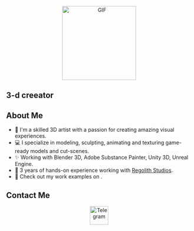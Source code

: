 <div id="header" align="center">
  <img src="https://media.giphy.com/media/xT0GqjBCkO9BEiSEOk/giphy.gif" width="200" alt="GIF">
</div>

## 3-d creeator

## About Me

- 🌟 I'm a skilled 3D artist with a passion for creating amazing visual experiences.
- 💻 I specialize in modeling, sculpting, animating and texturing game-ready models and сut-scenes.
- ✨ Working with Blender 3D, Adobe Substance Painter, Unity 3D, Unreal Engine.
- 🌟 3 years of hands-on experience working with <a href="https://instagram.com/regolithstudios?igshid=OGQ5ZDc2ODk2ZA==" target="_blank">Regolith Studios</a>.
- 🚀 Check out my work examples on   .

## Contact Me
<div id="badges" align="center">
  <a href="http://t.me/poifdgk">
    <img src="https://akm-img-a-in.tosshub.com/indiatoday/images/story/202109/Telegram_1%27.jpg?size=1200:675" width="50" alt="Telegram">
  </a>
</div>
